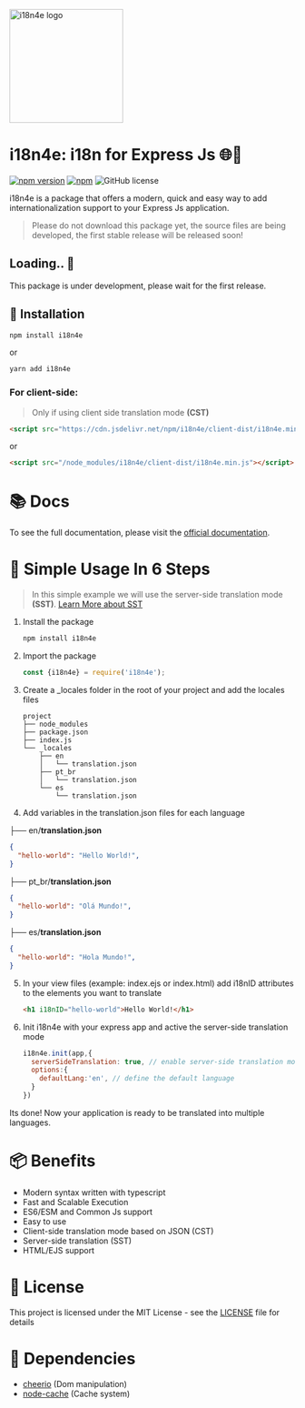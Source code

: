 
<p>
  <a href="/" target="blank"><img src="https://github.com/luiisp/i18n4e/assets/115284250/5338d39e-7cfd-4bc5-b5f1-ae4c708d5b9d" width="200" alt="i18n4e logo" /></a>
</p>

# i18n4e: i18n for Express Js 🌐👾
[![npm version](https://badge.fury.io/js/i18n4e.svg)](https://badge.fury.io/js/i18n4e)
[![npm](https://img.shields.io/npm/dt/i18n4e.svg)](https://www.npmjs.com/package/i18n4e) 
![GitHub license](https://img.shields.io/github/license/luiisp/i18n4e.svg)


i18n4e is a package that offers a modern, quick and easy way to add internationalization support to your Express Js application.

> Please do not download this package yet, the source files are being developed, the first stable release will be released soon!

## Loading.. 🚧
This package is under development, please wait for the first release.

## 🚀 Installation
```bash
npm install i18n4e
```
or 

```bash
yarn add i18n4e
```

### For client-side:
> Only if using client side translation mode **(CST)**

```html
<script src="https://cdn.jsdelivr.net/npm/i18n4e/client-dist/i18n4e.min.js"></script>
```

or 

```html
<script src="/node_modules/i18n4e/client-dist/i18n4e.min.js"></script>
```


# 📚 Docs

To see the full documentation, please visit the [official documentation](https://i18n4e.vercel.app/docs).

# 📖 Simple Usage In 6 Steps
> In this simple example we will use the server-side translation mode **(SST)**. [Learn More about SST](https://i18n4e.vercel.app/docs/sst)

1. Install the package
    ```bash
    npm install i18n4e
    ```

2. Import the package
      ```javascript
      const {i18n4e} = require('i18n4e');
      ```

3. Create a _locales folder in the root of your project and add the locales files
    ```
    project
    ├── node_modules
    ├── package.json
    ├── index.js
    └── _locales
        ├── en
        │   └── translation.json
        ├── pt_br
        │   └── translation.json
        └── es
            └── translation.json

    ```

4. Add variables in the translation.json files for each language

├── en/**translation.json**
```json
{
  "hello-world": "Hello World!",
}
```
├── pt_br/**translation.json**
```json
{
  "hello-world": "Olá Mundo!",
}
```
├── es/**translation.json**
```json
{
  "hello-world": "Hola Mundo!",
}
```

5. In your view files (example: index.ejs or index.html) add i18nID attributes to the elements you want to translate
    ```html
    <h1 i18nID="hello-world">Hello World!</h1>
    ```


6. Init i18n4e with your express app and active the server-side translation mode
    ```javascript
    i18n4e.init(app,{
      serverSideTranslation: true, // enable server-side translation mode
      options:{
        defaultLang:'en', // define the default language
      }
    })
    ```

Its done! Now your application is ready to be translated into multiple languages.






# 📦 Benefits

- Modern syntax written with typescript
- Fast and Scalable Execution
- ES6/ESM and Common Js support
- Easy to use
- Client-side translation mode based on JSON (CST)
- Server-side translation (SST)
- HTML/EJS support

# 📝 License
This project is licensed under the MIT License - see the [LICENSE](LICENSE) file for details

# 🫚 Dependencies
- [cheerio](https://www.npmjs.com/package/cheerio) (Dom manipulation)
- [node-cache](https://www.npmjs.com/package/node-cache) (Cache system)

